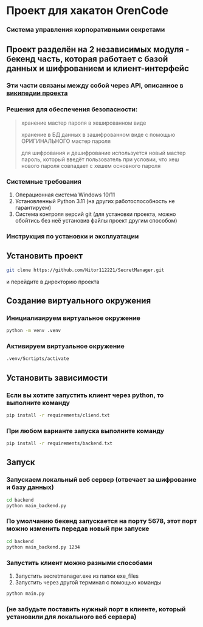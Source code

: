 # Проект для хакатон OrenCode

### Система управления корпоративными секретами

## Проект разделён на 2 независимых модуля - бекенд часть, которая работает с базой данных и шифрованием и клиент-интерфейс

### Эти части связаны между собой через API, описанное в [википедии проекта](https://github.com/Nitor112221/SecretManager/wiki/API-between-client-and-local-web-server)

### Решения для обеспечения безопасности:

> хранение мастер пароля в хешированном виде
> 
> хранение в БД данных в зашифрованном виде с помощью ОРИГИНАЛЬНОГО мастер пароля
> 
> для шифрования и дешифрование используется новый мастер пароль, который введёт пользователь при условии, что хеш нового пароля совпадает с хешем основного пароля

### Системные требования
1. Операционная система Windows 10/11
2. Установленный Python 3.11 (на других работоспособность не гарантируем)
3. Система контроля версий git (для установки проекта, можно обойтись без неё установив файлы проект другим способом)

### Инструкция по установки и эксплуатации

## Установить проект
 ```bash
git clone https://github.com/Nitor112221/SecretManager.git
```
и перейдите в директорию проекта
## Создание виртуального окружения
### Инициализируем виртуальное окружение
```bash
python -m venv .venv
```
### Активируем виртуальное окружение
```bash
.venv/Scrtipts/activate
```

## Установить зависимости

### Если вы хотите запустить клиент через python, то выполните команду
```bash
pip install -r requirements/cliend.txt
```

### При любом варианте запуска выполните команду
```bash
pip install -r requirements/backend.txt
```

## Запуск
### Запускаем локальный веб сервер (отвечает за шифрование и базу данных)
```bash
cd backend
python main_backend.py
```
### По умолчанию бекенд запускается на порту 5678, этот порт можно изменить передав новый при запуске
```bash
cd backend
python main_backend.py 1234
```

### Запустить клиент можно разными способами
1. Запустить secretmanager.exe из папки exe_files
2. Запустить через другой терминал с помощью команды
```bash
python main.py
```
### (не забудьте поставить нужный порт в клиенте, который установили для локального веб сервера)